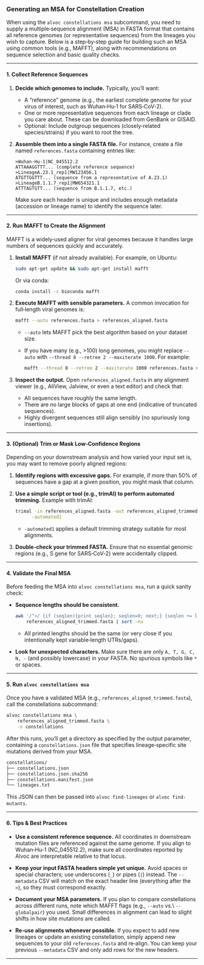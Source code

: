 ### Generating an MSA for Constellation Creation

When using the `alvoc constellations msa` subcommand, you need to supply a multiple‐sequence alignment (MSA) in FASTA format that contains all reference genomes (or representative sequences) from the lineages you wish to capture. Below is a step‐by‐step guide for building such an MSA using common tools (e.g., MAFFT), along with recommendations on sequence selection and basic quality checks.

---

#### 1. Collect Reference Sequences

1. **Decide which genomes to include.**
   Typically, you’ll want:

   - A “reference” genome (e.g., the earliest complete genome for your virus of interest, such as Wuhan‐Hu‐1 for SARS‐CoV‐2).
   - One or more representative sequences from each lineage or clade you care about. These can be downloaded from GenBank or GISAID.
   - Optional: Include outgroup sequences (closely‐related species/strains) if you want to root the tree.

2. **Assemble them into a single FASTA file.**
   For instance, create a file named `references.fasta` containing entries like:

   ```fasta
   >Wuhan-Hu-1|NC_045512.2
   ATTAAAGGTTT... (complete reference sequence)
   >LineageA.23.1_rep1|MW123456.1
   ATGTTGGTTT... (sequence from a representative of A.23.1)
   >LineageB.1.1.7_rep1|MW654321.1
   ATTTAGTGTT... (sequence from B.1.1.7, etc.)
   ```

   Make sure each header is unique and includes enough metadata (accession or lineage name) to identify the sequence later.

---

#### 2. Run MAFFT to Create the Alignment

MAFFT is a widely‐used aligner for viral genomes because it handles large numbers of sequences quickly and accurately.

1. **Install MAFFT** (if not already available). For example, on Ubuntu:

   ```bash
   sudo apt-get update && sudo apt-get install mafft
   ```

   Or via conda:

   ```bash
   conda install -c bioconda mafft
   ```

2. **Execute MAFFT with sensible parameters.**
   A common invocation for full‐length viral genomes is:

   ```bash
   mafft --auto references.fasta > references_aligned.fasta
   ```

   - `--auto` lets MAFFT pick the best algorithm based on your dataset size.
   - If you have many (e.g., >100) long genomes, you might replace `--auto` with `--thread 8 --retree 2 --maxiterate 1000`. For example:

     ```bash
     mafft --thread 8 --retree 2 --maxiterate 1000 references.fasta > references_aligned.fasta
     ```

3. **Inspect the output.**
   Open `references_aligned.fasta` in any alignment viewer (e.g., AliView, Jalview, or even a text editor) and check that:

   - All sequences have roughly the same length.
   - There are no large blocks of gaps at one end (indicative of truncated sequences).
   - Highly divergent sequences still align sensibly (no spuriously long insertions).

---

#### 3. (Optional) Trim or Mask Low‐Confidence Regions

Depending on your downstream analysis and how varied your input set is, you may want to remove poorly aligned regions:

1. **Identify regions with excessive gaps.**
   For example, if more than 50% of sequences have a gap at a given position, you might mask that column.

2. **Use a simple script or tool (e.g., trimAl) to perform automated trimming.**
   Example with trimAl:

   ```bash
   trimal -in references_aligned.fasta -out references_aligned_trimmed.fasta \
         -automated1
   ```

   - `-automated1` applies a default trimming strategy suitable for most alignments.

3. **Double‐check your trimmed FASTA.**
   Ensure that no essential genomic regions (e.g., S gene for SARS‐CoV‐2) were accidentally clipped.

---

#### 4. Validate the Final MSA

Before feeding the MSA into `alvoc constellations msa`, run a quick sanity check:

- **Sequence lengths should be consistent.**

  ```bash
  awk '/^>/ {if (seqlen){print seqlen}; seqlen=0; next;} {seqlen += length($0);} END{print seqlen}' \
      references_aligned_trimmed.fasta | sort -nu
  ```

  - All printed lengths should be the same (or very close if you intentionally kept variable‐length UTRs/gaps).

- **Look for unexpected characters.**
  Make sure there are only `A, T, G, C, N, -` (and possibly lowercase) in your FASTA. No spurious symbols like `*` or spaces.

---

#### 5. Run `alvoc constellations msa`

Once you have a validated MSA (e.g., `references_aligned_trimmed.fasta`), call the constellations subcommand:

```bash
alvoc constellations msa \
    references_aligned_trimmed.fasta \
    -o constellations
```

After this runs, you’ll get a directory as specified by the output parameter, containing a `constellations.json` file that specifies lineage‐specific site mutations derived from your MSA.

```sh
constellations/
├── constellations.json
├── constellations.json.sha256
├── constellations.manifest.json
└── lineages.txt
```

This JSON can then be passed into `alvoc find-lineages` or `alvoc find-mutants`.

---

#### 6. Tips & Best Practices

- **Use a consistent reference sequence.**
  All coordinates in downstream mutation files are referenced against the same genome. If you align to Wuhan‐Hu-1 (NC_045512.2), make sure all coordinates reported by Alvoc are interpretable relative to that locus.

- **Keep your input FASTA headers simple yet unique.**
  Avoid spaces or special characters; use underscores (`_`) or pipes (`|`) instead. The `--metadata` CSV will match on the exact header line (everything after the `>`), so they must correspond exactly.

- **Document your MSA parameters.**
  If you plan to compare constellations across different runs, note which MAFFT flags (e.g., `--auto` vs.\ `--globalpair`) you used. Small differences in alignment can lead to slight shifts in how site mutations are called.

- **Re‐use alignments whenever possible.**
  If you expect to add new lineages or update an existing constellation, simply append new sequences to your old `references.fasta` and re‐align. You can keep your previous `--metadata` CSV and only add rows for the new headers.

---
